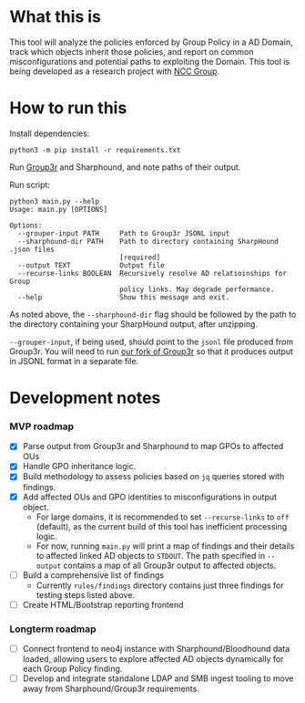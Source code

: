 # What this is

This tool will analyze the policies enforced by Group Policy in a AD Domain, track which objects inherit those policies, and report on common misconfigurations and potential paths to exploiting the Domain. This tool is being developed as a research project with [NCC Group](https://github.com/nccgroup).

# How to run this

Install dependencies:

`python3 -m pip install -r requirements.txt`

Run [Group3r](https://github.com/witb-world/Group3r) and Sharphound, and note paths of their output. 

Run script:

```
python3 main.py --help
Usage: main.py [OPTIONS]

Options:
  --grouper-input PATH     Path to Group3r JSONL input
  --sharphound-dir PATH    Path to directory containing SharpHound .json files
                           [required]
  --output TEXT            Output file
  --recurse-links BOOLEAN  Recursively resolve AD relatioinships for Group
                           policy links. May degrade performance.
  --help                   Show this message and exit.
```

As noted above, the `--sharphound-dir` flag should be followed by the path to the directory containing your SharpHound output, after unzipping.

`--grouper-input`, if being used, should point to the `jsonl` file produced from Group3r. You will need to run [our fork of Group3r](https://github.com/witb-world/Group3r) so that it produces output in JSONL format in a separate file.

# Development notes

### MVP roadmap

- [x] Parse output from Group3r and Sharphound to map GPOs to affected OUs
- [x] Handle GPO inheritance logic.
- [x] Build methodology to assess policies based on `jq` queries stored with findings.
- [x] Add affected OUs and GPO identities to misconfigurations in output object.
    - For large domains, it is recommended to set `--recurse-links` to `off` (default), as the current build of this tool has inefficient processing logic.
    - For now, running `main.py` will print a map of findings and their details to affected linked AD objects to `STDOUT`. The path specified in `--output` contains a map of all Group3r output to affected objects.
- [ ] Build a comprehensive list of findings
    - Currently `rules/findings` directory contains just three findings for testing steps listed above.
- [ ] Create HTML/Bootstrap reporting frontend

### Longterm roadmap

- [ ] Connect frontend to neo4j instance with Sharphound/Bloodhound data loaded, allowing users to explore affected AD objects dynamically for each Group Policy finding.
- [ ] Develop and integrate standalone LDAP and SMB ingest tooling to move away from Sharphound/Group3r requirements.